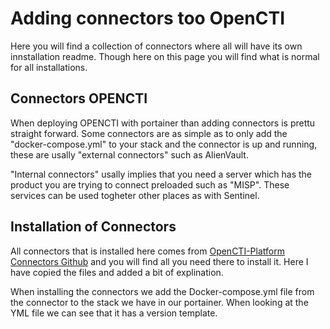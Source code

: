 # Adding connectors too OpenCTI
Here you will find a collection of connectors where all will have its 
own innstallation readme. Though here on this page you will find what is normal for all installations. 

## Connectors OPENCTI
When deploying OPENCTI with portainer than adding connectors is prettu straight forward. Some connectors are as simple as to only add the "docker-compose.yml" to your stack and the connector is up and running, these are usally "external connectors" such as AlienVault. 

"Internal connectors" usally implies that you need a server which has the product you are trying to connect preloaded such as "MISP". These services can be used togheter other places as with Sentinel.

## Installation of Connectors
All connectors that is installed here comes from [OpenCTI-Platform Connectors Github](https://github.com/OpenCTI-Platform/connectors) and you will find all you need there to install it. Here I have copied the files and added a bit of explination. 

When installing the connectors we add the Docker-compose.yml file from the connector to the stack we have in our portainer. When looking at the YML file we can see that it has a version template.
